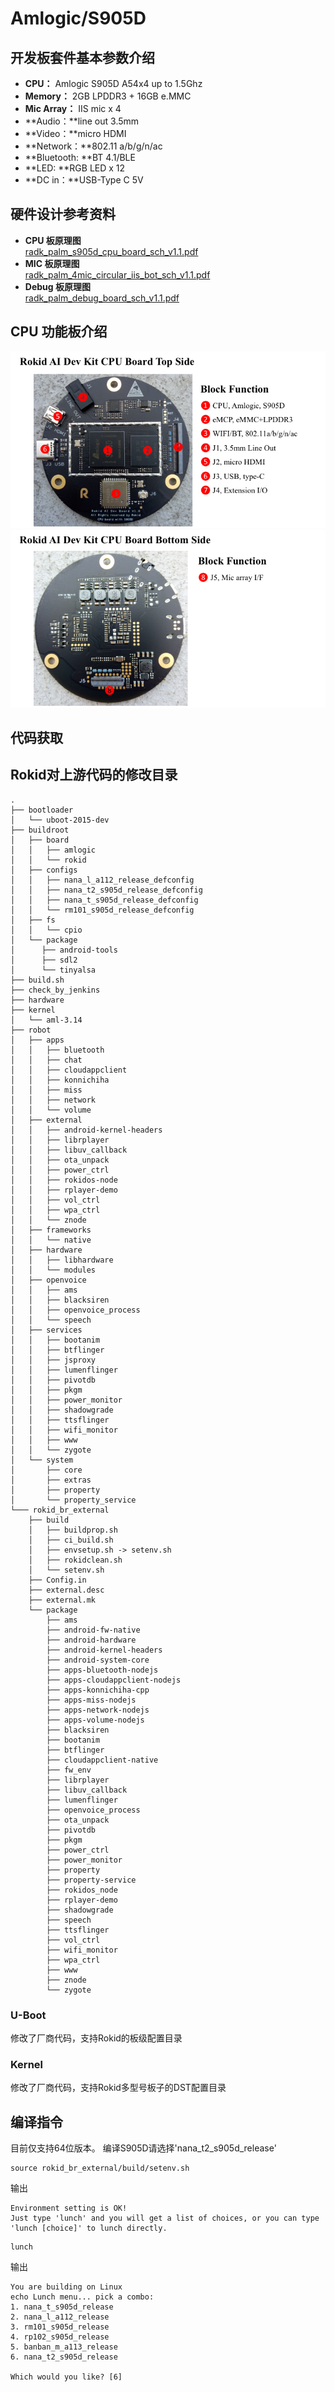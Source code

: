 # Amlogic/S905D

## 开发板套件基本参数介绍

* **CPU：** Amlogic S905D A54x4 up to 1.5Ghz<br>
* **Memory：** 2GB LPDDR3 + 16GB e.MMC<br>
* **Mic Array：** IIS mic x 4<br>
* **Audio：**line out 3.5mm<br>
* **Video：**micro HDMI<br>
* **Network：**802.11 a/b/g/n/ac<br>
* **Bluetooth: **BT 4.1/BLE<br>
* **LED: **RGB LED x 12<br>
* **DC in：**USB-Type C 5V<br>

## 硬件设计参考资料

* **CPU 板原理图**<br>
[radk_palm_s905d_cpu_board_sch_v1.1.pdf](https://developer-forum.rokid.com/uploads/default/original/1X/a53d1faf49d0f4b55b6847a1572a5f7ae7a954df.pdf)
* **MIC 板原理图**<br>
[radk_palm_4mic_circular_iis_bot_sch_v1.1.pdf](https://developer-forum.rokid.com/uploads/default/original/1X/56d449a8f7dcbfd111be2ea06bd0230bb79aa400.pdf)
* **Debug 板原理图**<br>
[radk_palm_debug_board_sch_v1.1.pdf](https://developer-forum.rokid.com/uploads/default/original/1X/6ea48d5c21b57802f5f73c0a29b3362241558bb0.pdf)

## CPU 功能板介绍
![Rokid AI Dev Kit CPU Board Top Side](../../../files/amlogic/devkit_s905d/cpu_board_top_side.png)
![Rokid AI Dev Kit CPU Board Bottom Side](../../../files/amlogic/devkit_s905d/cpu_board_bottom_side.png)

## 代码获取

## Rokid对上游代码的修改目录
```
.
├── bootloader
│   └── uboot-2015-dev
├── buildroot
│   ├── board
│   │   ├── amlogic
│   │   └── rokid
│   ├── configs
│   │   ├── nana_l_a112_release_defconfig
│   │   ├── nana_t2_s905d_release_defconfig
│   │   ├── nana_t_s905d_release_defconfig
│   │   └── rm101_s905d_release_defconfig
│   ├── fs
│   │   └── cpio
│   └── package
│      ├── android-tools
│      ├── sdl2
│      └── tinyalsa
├── build.sh
├── check_by_jenkins
├── hardware
├── kernel
│   └── aml-3.14
├── robot
│   ├── apps
│   │   ├── bluetooth
│   │   ├── chat
│   │   ├── cloudappclient
│   │   ├── konnichiha
│   │   ├── miss
│   │   ├── network
│   │   └── volume
│   ├── external
│   │   ├── android-kernel-headers
│   │   ├── librplayer
│   │   ├── libuv_callback
│   │   ├── ota_unpack
│   │   ├── power_ctrl
│   │   ├── rokidos-node
│   │   ├── rplayer-demo
│   │   ├── vol_ctrl
│   │   ├── wpa_ctrl
│   │   └── znode
│   ├── frameworks
│   │   └── native
│   ├── hardware
│   │   ├── libhardware
│   │   └── modules
│   ├── openvoice
│   │   ├── ams
│   │   ├── blacksiren
│   │   ├── openvoice_process
│   │   └── speech
│   ├── services
│   │   ├── bootanim
│   │   ├── btflinger
│   │   ├── jsproxy
│   │   ├── lumenflinger
│   │   ├── pivotdb
│   │   ├── pkgm
│   │   ├── power_monitor
│   │   ├── shadowgrade
│   │   ├── ttsflinger
│   │   ├── wifi_monitor
│   │   ├── www
│   │   └── zygote
│   └── system
│       ├── core
│       ├── extras
│       ├── property
│       └── property_service
└─── rokid_br_external
    ├── build
    │   ├── buildprop.sh
    │   ├── ci_build.sh
    │   ├── envsetup.sh -> setenv.sh
    │   ├── rokidclean.sh
    │   └── setenv.sh
    ├── Config.in
    ├── external.desc
    ├── external.mk
    └── package
        ├── ams
        ├── android-fw-native
        ├── android-hardware
        ├── android-kernel-headers
        ├── android-system-core
        ├── apps-bluetooth-nodejs
        ├── apps-cloudappclient-nodejs
        ├── apps-konnichiha-cpp
        ├── apps-miss-nodejs
        ├── apps-network-nodejs
        ├── apps-volume-nodejs
        ├── blacksiren
        ├── bootanim
        ├── btflinger
        ├── cloudappclient-native
        ├── fw_env
        ├── librplayer
        ├── libuv_callback
        ├── lumenflinger
        ├── openvoice_process
        ├── ota_unpack
        ├── pivotdb
        ├── pkgm
        ├── power_ctrl
        ├── power_monitor
        ├── property
        ├── property-service
        ├── rokidos_node
        ├── rplayer-demo
        ├── shadowgrade
        ├── speech
        ├── ttsflinger
        ├── vol_ctrl
        ├── wifi_monitor
        ├── wpa_ctrl
        ├── www
        ├── znode
        └── zygote
```

### U-Boot

修改了厂商代码，支持Rokid的板级配置目录

### Kernel

修改了厂商代码，支持Rokid多型号板子的DST配置目录

## 编译指令

目前仅支持64位版本。
编译S905D请选择'nana_t2_s905d_release'

```
source rokid_br_external/build/setenv.sh
```
输出
```
Environment setting is OK!
Just type 'lunch' and you will get a list of choices, or you can type 'lunch [choice]' to lunch directly.
```

```
lunch
```

输出
```
You are building on Linux
echo Lunch menu... pick a combo:
1. nana_t_s905d_release
2. nana_l_a112_release
3. rm101_s905d_release
4. rp102_s905d_release
5. banban_m_a113_release
6. nana_t2_s905d_release

Which would you like? [6]
```


